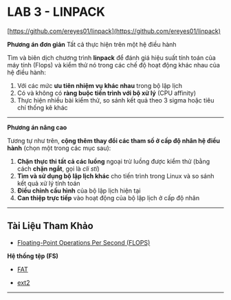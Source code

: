 # LAB 3 - LINPACK

[https://github.com/ereyes01/linpack](https://github.com/ereyes01/linpack)

**Phương án đơn giản**
Tất cả thực hiện trên một hệ điều hành

Tìm và biên dịch chương trình **linpack** để đánh giá hiệu suất tính toán của máy tính (Flops) và kiểm thử nó trong các chế độ hoạt động khác nhau của hệ điều hành:

1. Với các mức **ưu tiên nhiệm vụ khác nhau** trong bộ lập lịch
2. Có và không có **ràng buộc tiến trình với bộ xử lý** (CPU affinity)
3. Thực hiện nhiều bài kiểm thử, so sánh kết quả theo 3 sigma hoặc tiêu chí thống kê khác

---

**Phương án nâng cao**

Tương tự như trên, **cộng thêm thay đổi các tham số ở cấp độ nhân hệ điều hành** (chọn một trong các mục sau):

1. **Chặn thực thi tất cả các luồng** ngoại trừ luồng được kiểm thử (bằng cách **chặn ngắt**, gọi là *cli sti*)
2. **Tìm và sử dụng bộ lập lịch khác** cho tiến trình trong Linux và so sánh kết quả xử lý tính toán
3. **Điều chỉnh cấu hình** của bộ lập lịch hiện tại
4. **Can thiệp trực tiếp** vào hoạt động của bộ lập lịch ở cấp độ nhân

---

## Tài Liệu Tham Khảo

- [Floating-Point Operations Per Second (FLOPS)](./Documents/FLOPS.md)

**Hệ thống tệp (FS)**

* [FAT](http://pascal.net.ru/book/fat.pdf)

* [ext2](http://samag.ru/archive/article/203)

---


